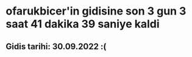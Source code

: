 # ofarukbicer'in gidisine son 3 gun 3 saat 41 dakika 39 saniye kaldi

## Gidis tarihi: 30.09.2022 :(